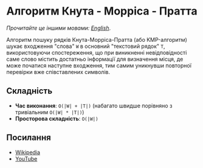 # Алгоритм Кнута - Морріса - Пратта

_Прочитайте це іншими мовами:_
[_English_](README.md).

Алгоритм пошуку рядків Кнута-Морріса-Пратта (або KMP-алгоритм) шукає входження 
"слова" `W` в основний "текстовий рядок" `T`, використовуючи спостереження, що 
при виникненні невідповідності саме слово містить достатньо інформації для 
визначення місця, де може початися наступне входження, тим самим уникнувши 
повторної перевірки вже співставлених символів.

## Складність

- **Час виконання**: `O(|W| + |T|)` (набагато швидше порівняно з тривіальним `O(|W| * |T|)`)
- **Просторова складність**: `O(|W|)`

## Посилання

- [Wikipedia](https://uk.wikipedia.org/wiki/%D0%90%D0%BB%D0%B3%D0%BE%D1%80%D0%B8%D1%82%D0%BC_%D0%9A%D0%BD%D1%83%D1%82%D0%B0_%E2%80%94_%D0%9C%D0%BE%D1%80%D1%80%D1%96%D1%81%D0%B0_%E2%80%94_%D0%9F%D1%80%D0%B0%D1%82%D1%82%D0%B0)
- [YouTube](https://www.youtube.com/watch?v=GTJr8OvyEVQ&list=PLLXdhg_r2hKA7DPDsunoDZ-Z769jWn4R8)
